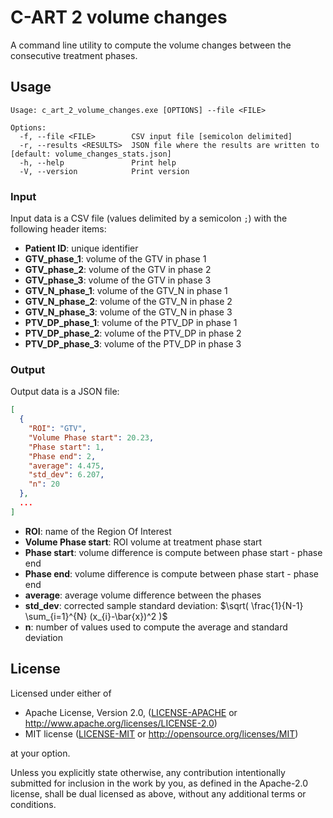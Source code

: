 # C-ART 2 volume changes

A command line utility to compute the volume changes between the consecutive treatment phases.

## Usage
```shell
Usage: c_art_2_volume_changes.exe [OPTIONS] --file <FILE>                                                 
                                                                                                          
Options:                                                                                                  
  -f, --file <FILE>        CSV input file [semicolon delimited]                                           
  -r, --results <RESULTS>  JSON file where the results are written to [default: volume_changes_stats.json]
  -h, --help               Print help                                                                     
  -V, --version            Print version 
```

### Input
Input data is a CSV file (values delimited by a semicolon `;`) with the following header items:

* **Patient ID**: unique identifier
* **GTV_phase_1**: volume of the GTV in phase 1
* **GTV_phase_2**: volume of the GTV in phase 2
* **GTV_phase_3**: volume of the GTV in phase 3
* **GTV_N_phase_1**: volume of the GTV_N in phase 1
* **GTV_N_phase_2**: volume of the GTV_N in phase 2
* **GTV_N_phase_3**: volume of the GTV_N in phase 3
* **PTV_DP_phase_1**: volume of the PTV_DP in phase 1
* **PTV_DP_phase_2**: volume of the PTV_DP in phase 2
* **PTV_DP_phase_3**: volume of the PTV_DP in phase 3

### Output
Output data is a JSON file:
```json
[
  {
    "ROI": "GTV",
    "Volume Phase start": 20.23,
    "Phase start": 1,
    "Phase end": 2,
    "average": 4.475,
    "std_dev": 6.207,
    "n": 20
  },
  ...
]
```
* **ROI**: name of the Region Of Interest
* **Volume Phase start**: ROI volume at treatment phase start
* **Phase start**: volume difference is compute between phase start - phase end
* **Phase end**: volume difference is compute between phase start - phase end
* **average**: average volume difference between the phases
* **std_dev**: corrected sample standard deviation: 
  $\sqrt( \frac{1}{N-1} \sum_{i=1}^{N} (x_{i}-\bar{x})^2 )$ 
* **n**: number of values used to compute the average and standard deviation

## License

Licensed under either of

- Apache License, Version 2.0, ([LICENSE-APACHE](LICENSE-APACHE) or <http://www.apache.org/licenses/LICENSE-2.0>)
- MIT license ([LICENSE-MIT](LICENSE-MIT) or <http://opensource.org/licenses/MIT>)

at your option.

Unless you explicitly state otherwise, any contribution intentionally submitted
for inclusion in the work by you, as defined in the Apache-2.0 license, shall be dual licensed as above, without any
additional terms or conditions.